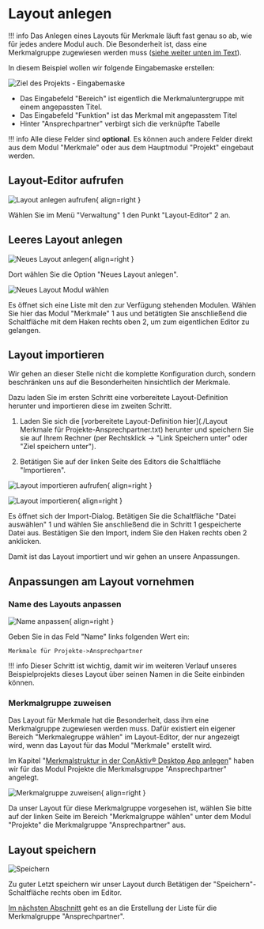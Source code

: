 # Layout anlegen

!!! info
	Das Anlegen eines Layouts für Merkmale läuft fast genau so ab, wie für jedes andere Modul auch. Die Besonderheit ist, dass eine Merkmalgruppe zugewiesen werden muss ([siehe weiter unten im Text](#merkmalgruppe-zuweisen)).

In diesem Beispiel wollen wir folgende Eingabemaske erstellen:

![Ziel des Projekts - Eingabemaske](../../ziel-eingabe.png)

* Das Eingabefeld "Bereich" ist eigentlich die Merkmaluntergruppe mit einem angepassten Titel.
* Das Eingabefeld "Funktion" ist das Merkmal mit angepasstem Titel
* Hinter "Ansprechpartner" verbirgt sich die verknüpfte Tabelle

!!! info
	Alle diese Felder sind **optional**. Es können auch andere Felder direkt aus dem Modul "Merkmale" oder aus dem Hauptmodul "Projekt" eingebaut werden.


## Layout-Editor aufrufen

![Layout anlegen aufrufen](./layout-anlegen-aufrufen.png#small){ align=right }

Wählen Sie im Menü "Verwaltung" <span class="number">1</span> den Punkt "Layout-Editor" <span class="number">2</span> an.

<div class="clear"></div>


## Leeres Layout anlegen

![Neues Layout anlegen](./neues-layout-anlegen.png#small){ align=right }

Dort wählen Sie die Option "Neues Layout anlegen".

<div class="clear"></div>

![Neues Layout Modul wählen](./neues-layout-modul-waehlen.png)

Es öffnet sich eine Liste mit den zur Verfügung stehenden Modulen. Wählen Sie hier das Modul "Merkmale" <span class="number">1</span> aus und betätigten Sie anschließend die Schaltfläche mit dem Haken rechts oben <span class="number">2</span>, um zum eigentlichen Editor zu gelangen.

<div class="clear"></div>


## Layout importieren

Wir gehen an dieser Stelle nicht die komplette Konfiguration durch, sondern beschränken uns auf die Besonderheiten hinsichtlich der Merkmale.

Dazu laden Sie im ersten Schritt eine vorbereitete Layout-Definition herunter und importieren diese im zweiten Schritt.

1. Laden Sie sich die [vorbereitete Layout-Definition hier](./Layout Merkmale für Projekte-Ansprechpartner.txt) herunter und speichern Sie sie auf Ihrem Rechner (per Rechtsklick -> "Link Speichern unter" oder "Ziel speichern unter").

2. Betätigen Sie auf der linken Seite des Editors die Schaltfläche "Importieren".

![Layout importieren aufrufen](./layout-importieren-aufrufen.png#small){ align=right }

<div class="clear"></div>

![Layout importieren](./layout-importieren.png#small){ align=right }

Es öffnet sich der Import-Dialog. Betätigen Sie die Schaltfläche "Datei auswählen" <span class="number">1</span> und wählen Sie anschließend die in Schritt 1 gespeicherte Datei aus. Bestätigen Sie den Import, indem Sie den Haken rechts oben <span class="number">2</span> anklicken.

Damit ist das Layout importiert und wir gehen an unsere Anpassungen.

<div class="clear"></div>


## Anpassungen am Layout vornehmen


### Name des Layouts anpassen

![Name anpassen](./name-anpassen.png#small){ align=right }

Geben Sie in das Feld "Name" links folgenden Wert ein:

<div class="clear"></div>

	Merkmale für Projekte->Ansprechpartner

!!! info
	Dieser Schritt ist wichtig, damit wir im weiteren Verlauf unseres Beispielprojekts dieses Layout über seinen Namen in die Seite einbinden können.

<div class="clear"></div>


### Merkmalgruppe zuweisen

Das Layout für Merkmale hat die Besonderheit, dass ihm eine Merkmalgruppe zugewiesen werden muss. Dafür existiert ein eigener Bereich "Merkmalegruppe wählen" im Layout-Editor, der nur angezeigt wird, wenn das Layout für das Modul "Merkmale" erstellt wird.

Im Kapitel "[Merkmalstruktur in der ConAktiv® Desktop App anlegen](../../merkmal-struktur-anlegen/index.md)" haben wir für das Modul Projekte die Merkmalsgruppe "Ansprechpartner" angelegt.

![Merkmalgruppe zuweisen](./merkmalgruppe-zuweisen.png#small){ align=right }

Da unser Layout für diese Merkmalgruppe vorgesehen ist, wählen Sie bitte auf der linken Seite im Bereich "Merkmalgruppe wählen" unter dem Modul "Projekte" die Merkmalgruppe "Ansprechpartner" aus.

<div class="clear"></div>


## Layout speichern

![Speichern](./speichern.png)

Zu guter Letzt speichern wir unser Layout durch Betätigen der "Speichern"-Schaltfläche rechts oben im Editor.

[Im nächsten Abschnitt](../liste-anlegen/index.md) geht es an die Erstellung der Liste für die Merkmalgruppe "Ansprechpartner".
